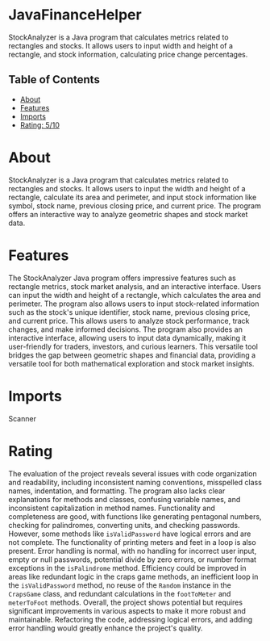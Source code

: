 # JavaFinanceHelper

StockAnalyzer is a Java program that calculates metrics related to rectangles and stocks. It allows users to input width and height of a rectangle, and stock information, calculating price change percentages.

## Table of Contents

- [About](#about)
- [Features](#features)
- [Imports](#Imports)
- [Rating: 5/10](#Rating)

# About

StockAnalyzer is a Java program that calculates metrics related to rectangles and stocks. It allows users to input the width and height of a rectangle, calculate its area and perimeter, and input stock information like symbol, stock name, previous closing price, and current price. The program offers an interactive way to analyze geometric shapes and stock market data.

# Features

The StockAnalyzer Java program offers impressive features such as rectangle metrics, stock market analysis, and an interactive interface. Users can input the width and height of a rectangle, which calculates the area and perimeter. The program also allows users to input stock-related information such as the stock's unique identifier, stock name, previous closing price, and current price. This allows users to analyze stock performance, track changes, and make informed decisions. The program also provides an interactive interface, allowing users to input data dynamically, making it user-friendly for traders, investors, and curious learners. This versatile tool bridges the gap between geometric shapes and financial data, providing a versatile tool for both mathematical exploration and stock market insights.

# Imports

Scanner

# Rating

The evaluation of the project reveals several issues with code organization and readability, including inconsistent naming conventions, misspelled class names, indentation, and formatting. The program also lacks clear explanations for methods and classes, confusing variable names, and inconsistent capitalization in method names.
Functionality and completeness are good, with functions like generating pentagonal numbers, checking for palindromes, converting units, and checking passwords. However, some methods like `isValidPassword` have logical errors and are not complete. The functionality of printing meters and feet in a loop is also present.
Error handling is normal, with no handling for incorrect user input, empty or null passwords, potential divide by zero errors, or number format exceptions in the `isPalindrome` method. Efficiency could be improved in areas like redundant logic in the craps game methods, an inefficient loop in the `isValidPassword` method, no reuse of the `Random` instance in the `CrapsGame` class, and redundant calculations in the `footToMeter` and `meterToFoot` methods.
Overall, the project shows potential but requires significant improvements in various aspects to make it more robust and maintainable. Refactoring the code, addressing logical errors, and adding error handling would greatly enhance the project's quality.
